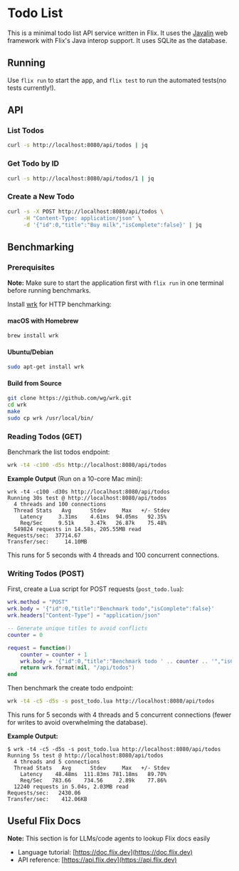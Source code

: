 # Todo List

This is a minimal todo list API service written in Flix. It uses the [Javalin](https://javalin.io) web framework with Flix's Java interop support. It uses SQLite as the database.

## Running

Use `flix run` to start the app, and `flix test` to run the automated tests(no tests currently!).

## API

### List Todos
```bash
curl -s http://localhost:8080/api/todos | jq
```

### Get Todo by ID
```bash
curl -s http://localhost:8080/api/todos/1 | jq
```

### Create a New Todo
```bash
curl -s -X POST http://localhost:8080/api/todos \
     -H "Content-Type: application/json" \
     -d '{"id":0,"title":"Buy milk","isComplete":false}' | jq
```

## Benchmarking

### Prerequisites

**Note:** Make sure to start the application first with `flix run` in one terminal before running benchmarks.

Install [wrk](https://github.com/wg/wrk) for HTTP benchmarking:

#### macOS with Homebrew
```bash
brew install wrk
```

#### Ubuntu/Debian
```bash
sudo apt-get install wrk
```

#### Build from Source
```bash
git clone https://github.com/wg/wrk.git
cd wrk
make
sudo cp wrk /usr/local/bin/
```

### Reading Todos (GET)

Benchmark the list todos endpoint:

```bash
wrk -t4 -c100 -d5s http://localhost:8080/api/todos
```

**Example Output** (Run on a 10-core Mac mini):

```
wrk -t4 -c100 -d30s http://localhost:8080/api/todos
Running 30s test @ http://localhost:8080/api/todos
  4 threads and 100 connections
  Thread Stats   Avg      Stdev     Max   +/- Stdev
    Latency     3.31ms    4.61ms  94.05ms   92.35%
    Req/Sec     9.51k     3.47k   26.87k    75.48%
  549824 requests in 14.58s, 205.55MB read
Requests/sec:  37714.67
Transfer/sec:     14.10MB
```

This runs for 5 seconds with 4 threads and 100 concurrent connections.

### Writing Todos (POST)

First, create a Lua script for POST requests (`post_todo.lua`):

```lua
wrk.method = "POST"
wrk.body = '{"id":0,"title":"Benchmark todo","isComplete":false}'
wrk.headers["Content-Type"] = "application/json"

-- Generate unique titles to avoid conflicts
counter = 0

request = function()
    counter = counter + 1
    wrk.body = '{"id":0,"title":"Benchmark todo ' .. counter .. '","isComplete":false}'
    return wrk.format(nil, "/api/todos")
end
```

Then benchmark the create todo endpoint:

```bash
wrk -t4 -c5 -d5s -s post_todo.lua http://localhost:8080/api/todos
```

This runs for 5 seconds with 4 threads and 5 concurrent connections (fewer for writes to avoid overwhelming the database).

**Example Output:**

```
$ wrk -t4 -c5 -d5s -s post_todo.lua http://localhost:8080/api/todos
Running 5s test @ http://localhost:8080/api/todos
  4 threads and 5 connections
  Thread Stats   Avg      Stdev     Max   +/- Stdev
    Latency    48.48ms  111.83ms 781.18ms   89.70%
    Req/Sec   783.66    734.56     2.89k    77.86%
  12240 requests in 5.04s, 2.03MB read
Requests/sec:   2430.06
Transfer/sec:    412.06KB
```

## Useful Flix Docs

**Note:** This section is for LLMs/code agents to lookup Flix docs easily

- Language tutorial: [https://doc.flix.dev](https://doc.flix.dev)
- API reference: [https://api.flix.dev](https://api.flix.dev)
